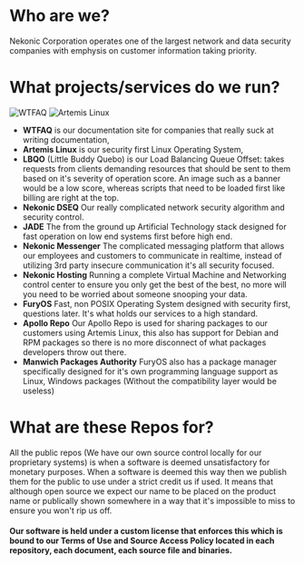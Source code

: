 # Who are we?

Nekonic Corporation operates one of the largest network and data security companies with emphysis on customer information taking priority.


# What projects/services do we run?

![WTFAQ](https://github.com/What-The-FAQ.png?size=80) ![Artemis Linux](https://github.com/Artemis-Systems.png?size=80)

- **WTFAQ** is our documentation site for companies that really suck at writing documentation,
- **Artemis Linux** is our security first Linux Operating System,
- **LBQO** (Little Buddy Quebo) is our Load Balancing Queue Offset: takes requests from clients demanding resources that should be sent to them based on it's severity of operation score. An image such as a banner would be a low score, whereas scripts that need to be loaded first like billing are right at the top.
- **Nekonic DSEQ** Our really complicated network security algorithm and security control.
- **JADE** The from the ground up Artificial Technology stack designed for fast operation on low end systems first before high end.
- **Nekonic Messenger** The complicated messaging platform that allows our employees and customers to communicate in realtime, instead of utilizing 3rd party insecure communication it's all security focused.
- **Nekonic Hosting** Running a complete Virtual Machine and Networking control center to ensure you only get the best of the best, no more will you need to be worried about someone snooping your data.
- **FuryOS** Fast, non POSIX Operating System designed with security first, questions later. It's what holds our services to a high standard.
- **Apollo Repo** Our Apollo Repo is used for sharing packages to our customers using Artemis Linux, this also has support for Debian and RPM packages so there is no more disconnect of what packages developers throw out there.
- **Manwich Packages Authority** FuryOS also has a package manager specifically designed for it's own programming language support as Linux, Windows packages (Without the compatibility layer would be useless)

# What are these Repos for?

All the public repos (We have our own source control locally for our proprietary systems) is when a software is deemed unsatisfactory for monetary purposes. When a software is deemed this way then we publish them for the public to use under a strict credit us if used. It means that although open source we expect our name to be placed on the product name or publically shown somewhere in a way that it's impossible to miss to ensure you won't rip us off.<br>
#### Our software is held under a custom license that enforces this which is bound to our Terms of Use and Source Access Policy located in each repository, each document, each source file and binaries.
